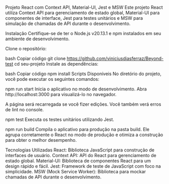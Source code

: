 Projeto React com Context API, Material-UI, Jest e MSW
Este projeto React utiliza Context API para gerenciamento de estado global, Material-UI para componentes de interface, Jest para testes unitários e MSW para simulação de chamadas de API durante o desenvolvimento.

Instalação
Certifique-se de ter o Node.js v20.13.1 e npm instalados em seu ambiente de desenvolvimento.

Clone o repositório:

bash
Copiar código
git clone https://github.com/viniciusdiasferraz/Beyond-test
cd seu-projeto
Instale as dependências:

bash
Copiar código
npm install
Scripts Disponíveis
No diretório do projeto, você pode executar os seguintes comandos:

npm run start
Inicia o aplicativo no modo de desenvolvimento.
Abra http://localhost:3000 para visualizá-lo no navegador.

A página será recarregada se você fizer edições.
Você também verá erros de lint no console.

npm test
Executa os testes unitários utilizando Jest.

npm run build
Compila o aplicativo para produção na pasta build.
Ele agrupa corretamente o React no modo de produção e otimiza a construção para obter o melhor desempenho.

Tecnologias Utilizadas
React: Biblioteca JavaScript para construção de interfaces de usuário.
Context API: API do React para gerenciamento de estado global.
Material-UI: Biblioteca de componentes React para um design rápido e fácil.
Jest: Framework de teste de JavaScript com foco na simplicidade.
MSW (Mock Service Worker): Biblioteca para mockar chamadas de API durante o desenvolvimento.